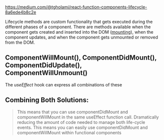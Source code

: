 
https://medium.com/@tgholami/react-function-components-lifecycle-8a6ede4b8c2e

Lifecycle methods are custom functionality that gets executed during the different phases of a component. There are methods available when the component gets created and inserted into the DOM ([mounting](https://reactjs.org/docs/react-component.html#mounting)), when the component updates, and when the component gets unmounted or removed from the DOM.

## ComponentWillMount(), ComponentDidMount(), ComponentDidUpdate(), ComponentWillUnmount()

The _useEffect_ hook can express all combinations of these

## Combining Both Solutions:

> This means that you can use componentDidMount and componentWillMount in the same useEffect function call. Dramatically reducing the amount of code needed to manage both life-cycle events. This means you can easily use componentDidMount and componentWillMount within functional components